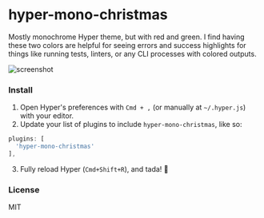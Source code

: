 # hyper-mono-christmas
Mostly monochrome Hyper theme, but with red and green. I find having these two colors are helpful for seeing errors and success highlights for things like running tests, linters, or any CLI processes with colored outputs.

![screenshot](https://cdn.jsdelivr.net/gh/mikemcbride/hyper-mono-christmas@bf8a9335b6e4b5774f710fbbf02d0a9a76c1c802/screenshot.png)

### Install

1. Open Hyper's preferences with `Cmd + ,` (or manually at `~/.hyper.js`) with your editor.
2. Update your list of plugins to include `hyper-mono-christmas`, like so:

  ```js
plugins: [
    'hyper-mono-christmas'
],
```
3. Fully reload Hyper (`Cmd+Shift+R`), and tada! :tada:


### License

MIT
